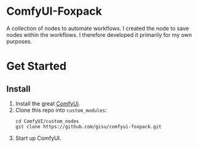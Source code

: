 # ComfyUI-Foxpack
A collection of nodes to automate workflows. I created the node to save nodes within the workflows. I therefore developed it primarily for my own purposes.

# Get Started

## Install

1. Install the great [ComfyUi](https://github.com/comfyanonymous/ComfyUI).
2. Clone this repo into `custom_modules`:
    ```
    cd ComfyUI/custom_nodes
    git clone https://github.com/gisu/comfyui-foxpack.git
    ```
3. Start up ComfyUI.

